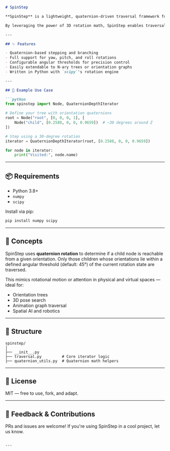 ```markdown
# SpinStep

**SpinStep** is a lightweight, quaternion-driven traversal framework for trees and orientation-based data structures.

By leveraging the power of 3D rotation math, SpinStep enables traversal based not on position or order — but on **orientation**. This makes it ideal for spatial reasoning, robotics, 3D scene graphs, and anywhere quaternion math naturally applies.

---

## ✨ Features

- Quaternion-based stepping and branching
- Full support for yaw, pitch, and roll rotations
- Configurable angular thresholds for precision control
- Easily extendable to N-ary trees or orientation graphs
- Written in Python with `scipy`'s rotation engine

---

## 🔧 Example Use Case

```python
from spinstep import Node, QuaternionDepthIterator

# Define your tree with orientation quaternions
root = Node("root", [0, 0, 0, 1], [
    Node("child", [0.2588, 0, 0, 0.9659])  # ~30 degrees around Z
])

# Step using a 30-degree rotation
iterator = QuaternionDepthIterator(root, [0.2588, 0, 0, 0.9659])

for node in iterator:
    print("Visited:", node.name)
```

---

## 📦 Requirements

- Python 3.8+
- `numpy`
- `scipy`

Install via pip:

```bash
pip install numpy scipy
```

---

## 🧠 Concepts

SpinStep uses **quaternion rotation** to determine if a child node is reachable from a given orientation. Only those children whose orientations lie within a defined angular threshold (default: 45°) of the current rotation state are traversed.

This mimics rotational motion or attention in physical and virtual spaces — ideal for:

- Orientation trees
- 3D pose search
- Animation graph traversal
- Spatial AI and robotics

---

## 📁 Structure

```
spinstep/
│
├── __init__.py
├── traversal.py         # Core iterator logic
├── quaternion_utils.py  # Quaternion math helpers
```

---

## 📜 License

MIT — free to use, fork, and adapt.

---

## 💬 Feedback & Contributions

PRs and issues are welcome! If you're using SpinStep in a cool project, let us know.

```

---
